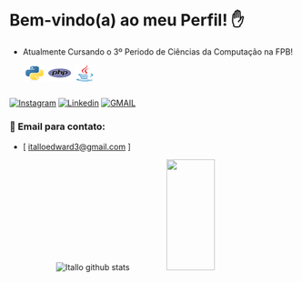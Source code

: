 ### <h1>Bem-vindo(a) ao meu Perfil! ✋</h1>  
- Atualmente Cursando o 3º Periodo de Ciências da Computação na FPB!
  
   <img align="center" alt="Rafa-Python" height="30" width="40" src="https://raw.githubusercontent.com/devicons/devicon/master/icons/python/python-original.svg">
    <img align="center" alt="Rafa-Python" height="30" width="40" src="https://raw.githubusercontent.com/devicons/devicon/master/icons/php/php-original.svg">
    <img align="center" alt="Rafa-Python" height="30" width="40" src="https://raw.githubusercontent.com/devicons/devicon/master/icons/java/java-original.svg">

##


<div>
  
[![Instagram](https://img.shields.io/badge/Instagram-E4405F?style=for-the-badge&logo=instagram&logoColor=white)](https://www.instagram.com/italloedw/)
[![Linkedin](https://img.shields.io/badge/LinkedIn-0077B5?style=for-the-badge&logo=linkedin&logoColor=white)](https://www.linkedin.com/in/itallo-edward-9411a1252/)
[![GMAIL](https://img.shields.io/badge/Gmail-D14836?style=for-the-badge&logo=gmail&logoColor=white)](https://mail.google.com/mail/u/0/#inbox)
  
</div>



### 📧 Email para contato:
- [ italloedward3@gmail.com ]
 

<div align="center">  
  <img width="49%" height="195px" src="https://github-readme-stats.vercel.app/api?username=iT4lloEdw&show_icons=true&count_private=true&hide_border=true&title_color=ff91a4&icon_color=ff91a4&text_color=c9d1d9&bg_color=0d1117" alt="Itallo github stats" /> 
  <img width="41%" height="195px" src="https://github-readme-stats.vercel.app/api/top-langs/?username=iT4lloEdw&layout=compact&hide_border=true&title_color=ff91a4&text_color=ff91a4&bg_color=0d1117" />
</div>
